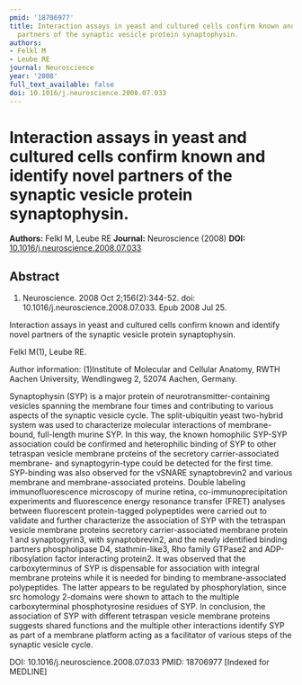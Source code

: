 ```yaml
---
pmid: '18706977'
title: Interaction assays in yeast and cultured cells confirm known and identify novel
  partners of the synaptic vesicle protein synaptophysin.
authors:
- Felkl M
- Leube RE
journal: Neuroscience
year: '2008'
full_text_available: false
doi: 10.1016/j.neuroscience.2008.07.033
---
```


# Interaction assays in yeast and cultured cells confirm known and identify novel partners of the synaptic vesicle protein synaptophysin.
**Authors:** Felkl M, Leube RE
**Journal:** Neuroscience (2008)
**DOI:** [10.1016/j.neuroscience.2008.07.033](https://doi.org/10.1016/j.neuroscience.2008.07.033)

## Abstract

1. Neuroscience. 2008 Oct 2;156(2):344-52. doi:
10.1016/j.neuroscience.2008.07.033.  Epub 2008 Jul 25.

Interaction assays in yeast and cultured cells confirm known and identify novel 
partners of the synaptic vesicle protein synaptophysin.

Felkl M(1), Leube RE.

Author information:
(1)Institute of Molecular and Cellular Anatomy, RWTH Aachen University, 
Wendlingweg 2, 52074 Aachen, Germany.

Synaptophysin (SYP) is a major protein of neurotransmitter-containing vesicles 
spanning the membrane four times and contributing to various aspects of the 
synaptic vesicle cycle. The split-ubiquitin yeast two-hybrid system was used to 
characterize molecular interactions of membrane-bound, full-length murine SYP. 
In this way, the known homophilic SYP-SYP association could be confirmed and 
heterophilic binding of SYP to other tetraspan vesicle membrane proteins of the 
secretory carrier-associated membrane- and synaptogyrin-type could be detected 
for the first time. SYP-binding was also observed for the vSNARE synaptobrevin2 
and various membrane and membrane-associated proteins. Double labeling 
immunofluorescence microscopy of murine retina, co-immunoprecipitation 
experiments and fluorescence energy resonance transfer (FRET) analyses between 
fluorescent protein-tagged polypeptides were carried out to validate and further 
characterize the association of SYP with the tetraspan vesicle membrane proteins 
secretory carrier-associated membrane protein 1 and synaptogyrin3, with 
synaptobrevin2, and the newly identified binding partners phospholipase D4, 
stathmin-like3, Rho family GTPase2 and ADP-ribosylation factor interacting 
protein2. It was observed that the carboxyterminus of SYP is dispensable for 
association with integral membrane proteins while it is needed for binding to 
membrane-associated polypeptides. The latter appears to be regulated by 
phosphorylation, since src homology 2-domains were shown to attach to the 
multiple carboxyterminal phosphotyrosine residues of SYP. In conclusion, the 
association of SYP with different tetraspan vesicle membrane proteins suggests 
shared functions and the multiple other interactions identify SYP as part of a 
membrane platform acting as a facilitator of various steps of the synaptic 
vesicle cycle.

DOI: 10.1016/j.neuroscience.2008.07.033
PMID: 18706977 [Indexed for MEDLINE]
